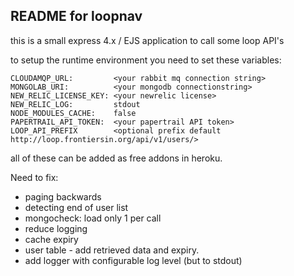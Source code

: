 README for loopnav
------------------

this is a small express 4.x / EJS application to call some loop API's

to setup the runtime environment you need to set these variables:

```
CLOUDAMQP_URL:         <your rabbit mq connection string>
MONGOLAB_URI:          <your mongodb connectionstring> 
NEW_RELIC_LICENSE_KEY: <your newrelic license>
NEW_RELIC_LOG:         stdout
NODE_MODULES_CACHE:    false
PAPERTRAIL_API_TOKEN:  <your papertrail API token>
LOOP_API_PREFIX        <optional prefix default http://loop.frontiersin.org/api/v1/users/>
```

all of these can be added as free addons in heroku.


Need to fix: 

- paging backwards
- detecting end of user list
- mongocheck: load only 1 per call
- reduce logging
- cache expiry
- user table - add retrieved data and expiry.
- add logger with configurable log level (but to stdout)

